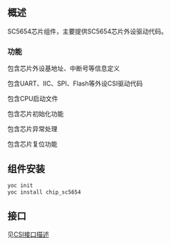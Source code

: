 ## 概述

SC5654芯片组件，主要提供SC5654芯片外设驱动代码。

### 功能

包含芯片外设基地址、中断号等信息定义

包含UART、IIC、SPI、Flash等外设CSI驱动代码

包含CPU启动文件

包含芯片初始化功能

包含芯片异常处理

包含芯片复位功能

## 组件安装

```bash
yoc init
yoc install chip_sc5654
```

## 接口

见[CSI接口描述](https://www.xrvm.cn/document?temp=csi&slug=csi-chn)
